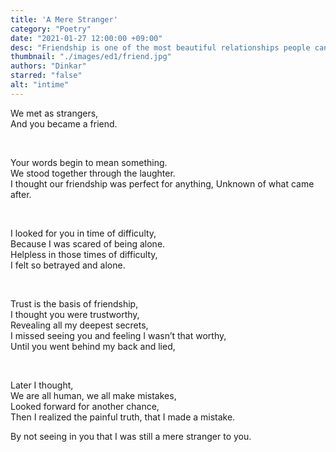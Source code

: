 ```yaml
---
title: 'A Mere Stranger'
category: "Poetry"
date: "2021-01-27 12:00:00 +09:00"
desc: "Friendship is one of the most beautiful relationships people can have; an emotional connect forged with trust in exchange for vulnerability. But sometimes the bond that you thought you had with someone, might not have ever been mutual. Contemplate while you read the poet’s words, as he ponders about something that means different things to different people, but commonly known by a single word - friendship."
thumbnail: "./images/ed1/friend.jpg"
authors: "Dinkar"
starred: "false"
alt: "intime"
---
```


We met as strangers,<br/>
And you became a friend.

<br/>

Your words begin to mean something.<br/>
We stood together through the laughter. <br/>
I thought our friendship was perfect for anything, Unknown of what came after. 

<br/>

I looked for you in time of difficulty,<br/>
Because I was scared of being alone. <br/>
Helpless in those times of difficulty, <br/>
I felt so betrayed and alone.

<br/>

Trust is the basis of friendship, <br/>
I thought you were trustworthy, <br/>
Revealing all my deepest secrets, <br/>
I missed seeing you and feeling I wasn’t that worthy, <br/>
Until you went behind my back and lied,<br/>

<br/>

Later I thought, <br/>
We are all human, we all make mistakes, <br/>
Looked forward for another chance, <br/>
Then I realized the painful truth, that I made a mistake.
<br/>

By not seeing in you that I was still a mere stranger to you.